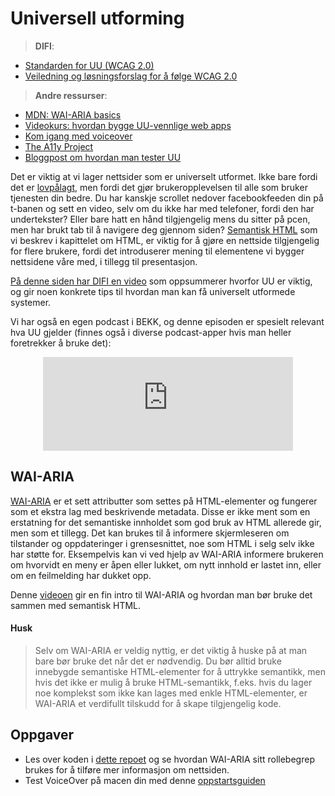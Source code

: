# Universell utforming

> **DIFI**:

-   [Standarden for UU (WCAG 2.0)](https://uu.difi.no/krav-og-regelverk/wcag-20-standarden)
-   [Veiledning og løsningsforslag for å følge WCAG 2.0](https://uu.difi.no/krav-og-regelverk/losningsforslag-web)

> **Andre ressurser**:

-   [MDN: WAI-ARIA basics ](https://developer.mozilla.org/en-US/docs/Learn/Accessibility/WAI-ARIA_basics)
-   [Videokurs: hvordan bygge UU-vennlige web apps](https://egghead.io/courses/start-building-accessible-web-applications-today)
-   [Kom igang med voiceover](https://bocoup.com/blog/getting-started-with-voiceover-accessibility)
-   [The A11y Project](http://a11yproject.com/)
-   [Bloggpost om hvordan man tester UU](http://open.bekk.no/#!hvordan-tester-man-universell-utforming)

Det er viktig at vi lager nettsider som er universelt utformet. Ikke bare fordi det er [lovpålagt](https://www.difi.no/fagomrader-og-tjenester/universell-utforming), men fordi det gjør brukeropplevelsen til alle som bruker tjenesten din bedre. Du har kanskje scrollet nedover facebookfeeden din på t-banen og sett en video, selv om du ikke har med telefoner, fordi den har undertekster? Eller bare hatt en hånd tilgjengelig mens du sitter på pcen, men har brukt tab til å navigere deg gjennom siden? [Semantisk HTML](/02-html/03-semantikk.md) som vi beskrev i kapittelet om HTML, er viktig for å gjøre en nettside tilgjengelig for flere brukere, fordi det introduserer mening til elementene vi bygger nettsidene våre med, i tillegg til presentasjon.

[På denne siden har DIFI en video](https://uu.difi.no/) som oppsummerer hvorfor UU er viktig, og gir noen konkrete tips til hvordan man kan få universelt utformede systemer.

Vi har også en egen podcast i BEKK, og denne episoden er spesielt relevant hva UU gjelder (finnes også i diverse podcast-apper hvis man heller foretrekker å bruke det):

<div style="text-align: center">
  <iframe width="400" scrolling="no" frameborder="no" src="https://w.soundcloud.com/player/?url=https%3A//api.soundcloud.com/tracks/247815709&amp;auto_play=false&amp;hide_related=false&amp;show_comments=true&amp;show_user=true&amp;show_reposts=false&amp;visual=true"></iframe>
</div>

## WAI-ARIA

[WAI-ARIA](https://en.wikipedia.org/wiki/WAI-ARIA) er et sett attributter som settes på HTML-elementer og fungerer som et ekstra lag med beskrivende metadata. Disse er ikke ment som en erstatning for det semantiske innholdet som god bruk av HTML allerede gir, men som et tillegg. Det kan brukes til å informere skjermleseren om tilstander og oppdateringer i grensesnittet, noe som HTML i selg selv ikke har støtte for. Eksempelvis kan vi ved hjelp av WAI-ARIA informere brukeren om hvorvidt en meny er åpen eller lukket, om nytt innhold er lastet inn, eller om en feilmelding har dukket opp.

Denne [videoen](https://egghead.io/lessons/html-5-intro-to-aria) gir en fin intro til WAI-ARIA og hvordan man bør bruke det sammen med semantisk HTML.

#### Husk

> Selv om WAI-ARIA er veldig nyttig, er det viktig å huske på at man bare bør bruke det når det er nødvendig. Du bør alltid bruke innebygde semantiske HTML-elementer for å uttrykke semantikk, men hvis det ikke er mulig å bruke HTML-semantikk, f.eks. hvis du lager noe komplekst som ikke kan lages med enkle HTML-elementer, er WAI-ARIA et verdifullt tilskudd for å skape tilgjengelig kode.

## Oppgaver

-   Les over koden i [dette repoet](https://github.com/mdn/learning-area/tree/master/accessibility/aria/website-aria-roles) og se hvordan WAI-ARIA sitt rollebegrep brukes for å tilføre mer informasjon om nettsiden.
-   Test VoiceOver på macen din med denne [oppstartsguiden](https://help.apple.com/voiceover/info/guide/10.12/)
